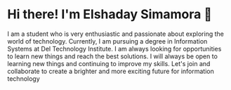 # Hi there! I'm Elshaday Simamora :wave:

<!--
**elshadaysimamora/elshadaysimamora** is a ✨ _special_ ✨ repository because its `README.md` (this file) appears on your GitHub profile.

Here are some ideas to get you started:

- 🔭 I’m currently working on ...
- 🌱 I’m currently learning ...
- 👯 I’m looking to collaborate on ...
- 🤔 I’m looking for help with ...
- 💬 Ask me about ...
- 📫 How to reach me: ...
- 😄 Pronouns: ...
- ⚡ Fun fact: ...
-->

I am a student who is very enthusiastic and passionate about exploring the world of technology. Currently, I am pursuing a degree in Information Systems at Del Technology Institute. I am always looking for opportunities to learn new things and reach the best solutions. I will always be open to learning new things and continuing to improve my skills. Let's join and collaborate to create a brighter and more exciting future for information technology
